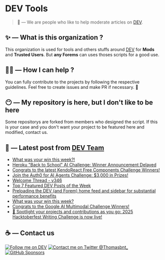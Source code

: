 # DEV Tools

> 🔧 — We are people who like to help moderate articles on [DEV](https://dev.to).

## ✨ — What is this organization ?

This organization is used for tools and others stuffs around [DEV](https://dev.to) for **Mods** and **Trusted Users**. But __any Forems__ can uses thoses scripts for a good use.


## 💪🏼 — How I can help ?

You can fully contribute to the projects by following the respective guidelines. Feel free to create issues and make PR if necessary. 🎉

## 😶 — My repository is here, but I don't like to be here

Some repositorys are forked from members who designed the script. If this is your case and you don't want your project to be featured here and modified, contact us.

## 📝 — Latest post from [DEV Team](https://dev.to/devteam)

<!-- BLOG-POST-LIST:START -->
- [What was your win this week?!](https://dev.to/devteam/what-was-your-win-this-week-2e64)
- [Heroku &quot;Back to School&quot; AI Challenge: Winner Announcement Delayed](https://dev.to/devteam/heroku-back-to-school-ai-challenge-winner-announcement-delayed-1h4b)
- [Congrats to the latest KendoReact Free Components Challenge Winners!](https://dev.to/devteam/congrats-to-the-latest-kendoreact-free-components-challenge-winners-2b11)
- [Join the Auth0 for AI Agents Challenge: $3,000 in Prizes!](https://dev.to/devteam/join-the-auth0-for-ai-agents-challenge-3000-in-prizes-11gi)
- [Welcome Thread - v346](https://dev.to/devteam/welcome-thread-v346-1bm8)
- [Top 7 Featured DEV Posts of the Week](https://dev.to/devteam/top-7-featured-dev-posts-of-the-week-cen)
- [Preloading the DEV &lpar;and Forem&rpar; home feed and sidebar for substantial performance benefits](https://dev.to/devteam/preloading-the-dev-and-forem-home-feed-and-sidebar-for-substantial-performance-benefits-2cg8)
- [What was your win this week?](https://dev.to/devteam/what-was-your-win-this-week-4835)
- [Congrats to the Google AI Multimodal Challenge Winners!](https://dev.to/devteam/congrats-to-the-google-ai-multimodal-challenge-winners-385f)
- [🎃 Spotlight your projects and contributions as you go: 2025 Hacktoberfest Writing Challenge is now live!](https://dev.to/devteam/spotlight-your-projects-and-contributions-as-you-go-2025-hacktoberfest-writing-challenge-is-now-1412)
<!-- BLOG-POST-LIST:END -->


## ☕ — Contact us

[![Follow me on DEV](https://img.shields.io/badge/dev.to-%2308090A.svg?&style=for-the-badge&logo=dev.to&logoColor=white&alt=devto)](https://dev.to/thomasbnt)
[![Contact me on Twitter @Thomasbnt_](https://img.shields.io/badge/Contact%20me%20on%20Twitter-%231DA1F2.svg?&style=for-the-badge&logo=twitter&logoColor=white&alt=twitter)](https://twitter.com/messages/1142357270-1142357270?text=Hello,%20I%20contact%20you%20from%20devtotools%20&recipient_id=1142357270) [![GitHub Sponsors](https://img.shields.io/badge/Sponsor%20me-%23EA54AE.svg?&style=for-the-badge&logo=github-sponsors&logoColor=white)](https://github.com/sponsors/thomasbnt)



